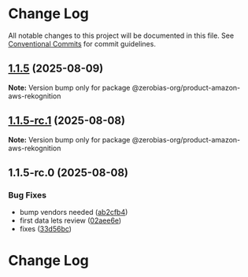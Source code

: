# Change Log

All notable changes to this project will be documented in this file.
See [Conventional Commits](https://conventionalcommits.org) for commit guidelines.

## [1.1.5](https://github.com/zerobias-org/product/compare/@zerobias-org/product-amazon-aws-rekognition@1.1.5-rc.1...@zerobias-org/product-amazon-aws-rekognition@1.1.5) (2025-08-09)

**Note:** Version bump only for package @zerobias-org/product-amazon-aws-rekognition





## [1.1.5-rc.1](https://github.com/zerobias-org/product/compare/@zerobias-org/product-amazon-aws-rekognition@1.1.5-rc.0...@zerobias-org/product-amazon-aws-rekognition@1.1.5-rc.1) (2025-08-08)

**Note:** Version bump only for package @zerobias-org/product-amazon-aws-rekognition





## 1.1.5-rc.0 (2025-08-08)


### Bug Fixes

* bump vendors needed ([ab2cfb4](https://github.com/zerobias-org/product/commit/ab2cfb4a9cf2e3008e08b068f98011fec096c932))
* first data lets review ([02aee6e](https://github.com/zerobias-org/product/commit/02aee6e8c4f11675de7c63a00f4c8254a67a4dd7))
* fixes ([33d56bc](https://github.com/zerobias-org/product/commit/33d56bcaedf3fa5e3939a33c0fb57eda53539d05))





# Change Log
